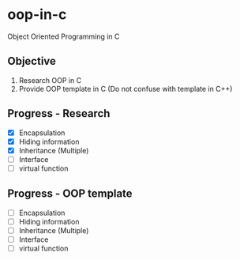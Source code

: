 oop-in-c
===========
Object Oriented Programming in C

Objective
------
1. Research OOP in C  
2. Provide OOP template in C (Do not confuse with template in C++)

Progress - Research
---------
- [X] Encapsulation
- [X] Hiding information
- [X] Inheritance (Multiple)
- [ ] Interface
- [ ] virtual function

Progress - OOP template
---------
- [ ] Encapsulation
- [ ] Hiding information
- [ ] Inheritance (Multiple)
- [ ] Interface
- [ ] virtual function
